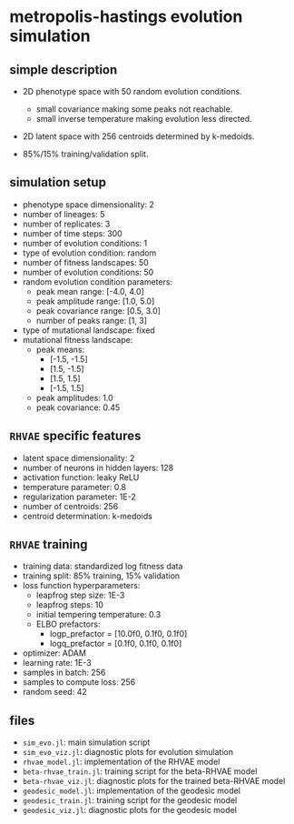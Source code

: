 # metropolis-hastings evolution simulation

## simple description

- 2D phenotype space with 50 random evolution conditions.
    - small covariance making some peaks not reachable.
    - small inverse temperature making evolution less directed.

- 2D latent space with 256 centroids determined by k-medoids.

- 85%/15% training/validation split.

## simulation setup

- phenotype space dimensionality: 2
- number of lineages: 5
- number of replicates: 3
- number of time steps: 300
- number of evolution conditions: 1
- type of evolution condition: random
- number of fitness landscapes: 50
- number of evolution conditions: 50
- random evolution condition parameters:
    - peak mean range: [-4.0, 4.0]
    - peak amplitude range: [1.0, 5.0]
    - peak covariance range: [0.5, 3.0]
    - number of peaks range: [1, 3]
- type of mutational landscape: fixed
- mutational fitness landscape:
    - peak means:
        - [-1.5, -1.5]
        - [1.5, -1.5]
        - [1.5, 1.5]
        - [-1.5, 1.5]
    - peak amplitudes: 1.0
    - peak covariance: 0.45

## `RHVAE` specific features

- latent space dimensionality: 2
- number of neurons in hidden layers: 128
- activation function: leaky ReLU
- temperature parameter: 0.8
- regularization parameter: 1E-2
- number of centroids: 256
- centroid determination: k-medoids

## `RHVAE` training

- training data: standardized log fitness data
- training split: 85% training, 15% validation
- loss function hyperparameters:
    - leapfrog step size: 1E-3
    - leapfrog steps: 10
    - initial tempering temperature: 0.3
    - ELBO prefactors:
        - logp_prefactor = [10.0f0, 0.1f0, 0.1f0]
        - logq_prefactor = [0.1f0, 0.1f0, 0.1f0]
- optimizer: ADAM
- learning rate: 1E-3
- samples in batch: 256
- samples to compute loss: 256
- random seed: 42

## files

- `sim_evo.jl`: main simulation script
- `sim_evo_viz.jl`: diagnostic plots for evolution simulation
- `rhvae_model.jl`: implementation of the RHVAE model
- `beta-rhvae_train.jl`: training script for the beta-RHVAE model
- `beta-rhvae_viz.jl`: diagnostic plots for the trained beta-RHVAE model
- `geodesic_model.jl`: implementation of the geodesic model
- `geodesic_train.jl`: training script for the geodesic model
- `geodesic_viz.jl`: diagnostic plots for the geodesic model
